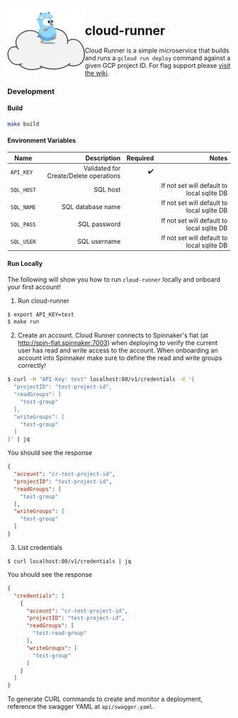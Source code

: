 <img src="https://github.com/homedepot/cloud-runner/blob/media/cloud-runner.png" width="175" align="left">

# cloud-runner

Cloud Runner is a simple microservice that builds and runs a `gcloud run deploy` command against a given GCP project ID. For flag support please [visit the wiki](https://github.com/homedepot/cloud-runner/wiki).

### Development

#### Build
```bash
make build
```

#### Environment Variables
| Name | Description | Required | Notes
|-|-:|-:|-:|
| `API_KEY` | Validated for Create/Delete operations | ✔️  | |
| `SQL_HOST` | SQL host | | If not set will default to local sqlite DB |
| `SQL_NAME` | SQL database name | | If not set will default to local sqlite DB |
| `SQL_PASS` | SQL password | | If not set will default to local sqlite DB |
| `SQL_USER` | SQL username | | If not set will default to local sqlite DB |

#### Run Locally
The following will show you how to run `cloud-runner` locally and onboard your first account!

1. Run cloud-runner
```bash
$ export API_KEY=test
$ make run
```
2. Create an account. Cloud Runner connects to Spinnaker's fiat (at http://spin-fiat.spinnaker:7003) when deploying to verify the current user has read and write access to the account. When onboarding an account into Spinnaker make sure to define the read and write groups correctly!
```bash
$ curl -H "API-Key: test" localhost:80/v1/credentials -d '{
  "projectID": "test-project-id",
  "readGroups": [
    "test-group"
  ],
  "writeGroups": [
    "test-group"
  ]
}' | jq
```
You should see the response
```json
{
  "account": "cr-test-project-id",
  "projectID": "test-project-id",
  "readGroups": [
    "test-group"
  ],
  "writeGroups": [
    "test-group"
  ]
}
```
3. List credentials
```
$ curl localhost:80/v1/credentials | jq
```
You should see the response
```json
{
  "credentials": [
    {
      "account": "cr-test-project-id",
      "projectID": "test-project-id",
      "readGroups": [
        "test-read-group"
      ],
      "writeGroups": [
        "test-group"
      ]
    }
  ]
}
```
To generate CURL commands to create and monitor a deployment, reference the swagger YAML at `api/swagger.yaml`.
